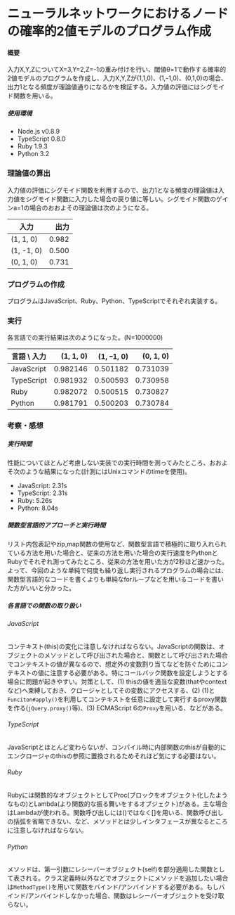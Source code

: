ニューラルネットワークにおけるノードの確率的2値モデルのプログラム作成
====================


#### 概要

入力X,Y,ZについてX=3,Y=2,Z=-1の重み付けを行い、閾値θ=1で動作する確率的2値モデルのプログラムを作成し、入力X,Y,Zが(1,1,0)、(1,ｰ1,0)、(0,1,0)の場合、出力1となる頻度が理論値通りになるかを検証する。入力値の評価にはシグモイド関数を用いる。

##### 使用環境

- Node.js v0.8.9
- TypeScript 0.8.0
- Ruby 1.9.3
- Python 3.2

### 理論値の算出

入力値の評価にシグモイド関数を利用するので、出力1となる頻度の理論値は入力値をシグモイド関数に入力した場合の戻り値に等しい。シグモイド関数のゲインa=1の場合のおおよその理論値は次のようになる。

入力       | 出力
-----------|-----:
(1, 1, 0)  | 0.982
(1, -1, 0) | 0.500
(0, 1, 0)  | 0.731

### プログラムの作成

プログラムはJavaScript、Ruby、Python、TypeScriptでそれぞれ実装する。

### 実行

各言語での実行結果は次のようになった。(N=1000000)

言語 \ 入力 | (1, 1, 0)  | (1, ｰ1, 0)  | (0, 1, 0)
------------|-----------:|------------:|------------:
JavaScript  |   0.982146 |    0.501182 | 0.731039
TypeScript  |   0.981932 |    0.500593 | 0.730958
Ruby        |   0.982072 |    0.500515 | 0.730827
Python      |   0.981791 |    0.500203 | 0.730784

### 考察・感想

##### 実行時間

性能についてほとんど考慮しない実装での実行時間を測ってみたところ、おおよそ次のような結果になった(計測にはUnixコマンドのtimeを使用)。

- JavaScript: 2.31s
- TypeScript: 2.31s
- Ruby: 5.26s
- Python: 8.04s

##### 関数型言語的アプローチと実行時間

リスト内包表記やzip,map関数の使用など、関数型言語で積極的に取り入れられている方法を用いた場合と、従来の方法を用いた場合の実行速度をPythonとRubyでそれぞれ測ってみたところ、従来の方法を用いた方が2秒ほど速かった。よって、今回のような単純で何度も繰り返し実行されるプログラムの場合には、関数型言語的なコードを書くよりも単純なforループなどを用いるコードを書いた方がいいと分かった。

##### 各言語での関数の取り扱い

###### JavaScript

コンテキスト(this)の変化に注意しなければならない。JavaScriptの関数は、オブジェクトのメソッドとして呼び出された場合と、関数として呼び出された場合でコンテキストの値が異なるので、想定外の変数割り当てなどを防ぐためにコンテキストの値に注意する必要がある。特にコールバック関数を設定しようとする場合に問題が起きやすい。対策として、(1) thisの値を適当な変数(thatやcontextなど)へ束縛しておき、クロージャとしてその変数にアクセスする、(2) (1)と`Funciton#apply()`を利用してコンテキストを任意に設定して実行するproxy関数を作る(`jQuery.proxy()`等)、(3) ECMAScript 6の`Proxy`を用いる、などがある。

###### TypeScript

JavaScriptとほとんど変わらないが、コンパイル時に内部関数のthisが自動的にエンクロージャのthisの参照に置換されるためそれほど気にする必要はない。

###### Ruby

Rubyには関数的なオブジェクトとしてProc(ブロックをオブジェクト化したようなもの)とLambda(より関数的な振る舞いをするオブジェクト)がある。主な場合はLambdaが使われる。関数呼び出しには()ではなく[]を用いる、関数呼び出しの括弧を省略できない、など、メソッドとは少しインタフェースが異なるところに注意しなければならない。

###### Python

メソッドは、第一引数にレシーバーオブジェクト(self)を部分適用した関数として表される。クラス定義時以外などでオブジェクトにメソッドを追加したい場合は`MethodType()`を用いて関数をバインド/アンバインドする必要がある。もしバインド/アンバインドしなかった場合、関数はレシーバーオブジェクトを受け取らない。